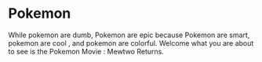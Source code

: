# Pokemon
While pokemon are dumb, Pokemon are epic because Pokemon are smart, pokemon are cool , and pokemon are colorful.
Welcome what you are about to see is the Pokemon Movie : Mewtwo Returns. 
